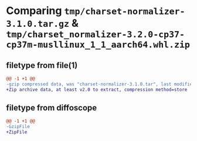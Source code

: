 # Comparing `tmp/charset-normalizer-3.1.0.tar.gz` & `tmp/charset_normalizer-3.2.0-cp37-cp37m-musllinux_1_1_aarch64.whl.zip`

## filetype from file(1)

```diff
@@ -1 +1 @@
-gzip compressed data, was "charset-normalizer-3.1.0.tar", last modified: Mon Mar  6 08:37:41 2023, max compression
+Zip archive data, at least v2.0 to extract, compression method=store
```

## filetype from diffoscope

```diff
@@ -1 +1 @@
-GzipFile
+ZipFile
```

